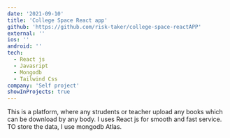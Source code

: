 ```yaml
---
date: '2021-09-10'
title: 'College Space React app'
github: 'https://github.com/risk-taker/college-space-reactAPP'
external: ''
ios: ''
android: ''
tech:
  - React js
  - Javasript
  - Mongodb
  - Tailwind Css
company: 'Self project'
showInProjects: true
---
```


This is a platform, where any strudents or teacher upload any books which can be download by any body.
I uses React js for smooth and fast service. TO store the data, I use mongodb Atlas.
